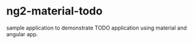 # ng2-material-todo
sample application to demonstrate TODO application using  material and angular app.
